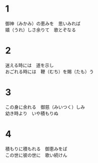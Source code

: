 # 1  
御神（みかみ）の恵みを　思いみれば  
嬉（うれ）しさ余りて　歌とぞなる  

# 2  
迷える時には　道を示し  
おごれる時には　鞭（むち）を賜（たも）う  

# 3  
この身に余れる　御慈（みいつく）しみ  
幼き時より　いや積もりぬ  

# 4  
積もりに積もれる　御恵みをば  
この世に彼の世に　歌い続けん  
